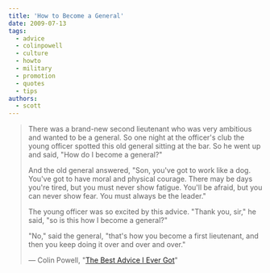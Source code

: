 ```yaml
---
title: 'How to Become a General'
date: 2009-07-13
tags:
  - advice
  - colinpowell
  - culture
  - howto
  - military
  - promotion
  - quotes
  - tips
authors:
  - scott
---
```


> There was a brand-new second lieutenant who was very ambitious and wanted to be a general. So one night at the officer's club the young officer spotted this old general sitting at the bar. So he went up and said, "How do I become a general?"
>
> And the old general answered, "Son, you've got to work like a dog. You've got to have moral and physical courage. There may be days you're tired, but you must never show fatigue. You'll be afraid, but you can never show fear. You must always be the leader."
>
> The young officer was so excited by this advice. "Thank you, sir," he said, "so is this how I become a general?"
>
> "No," said the general, "that's how you become a first lieutenant, and then you keep doing it over and over and over."
>
> — Colin Powell, "[The Best Advice I Ever Got](http://money.cnn.com/galleries/2009/fortune/0906/gallery.best_advice_i_ever_got2.fortune/11.html)"
